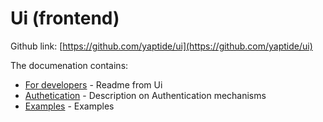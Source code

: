 # Ui (frontend)

Github link: [https://github.com/yaptide/ui](https://github.com/yaptide/ui)

The documenation contains:

 * [For developers](for_developers.md) - Readme from Ui
 * [Authetication](authentication.md) - Description on Authentication mechanisms
 * [Examples](examples.md) - Examples